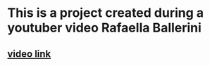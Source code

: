 # This is a project created during a youtuber video Rafaella Ballerini

## <a href="https://www.youtube.com/watch?v=llF6vD-RljE">video link</a>
